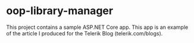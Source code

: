 # oop-library-manager
This project contains a sample ASP.NET Core app. This app is an example of the article I produced for the Telerik Blog (telerik.com/blogs).

